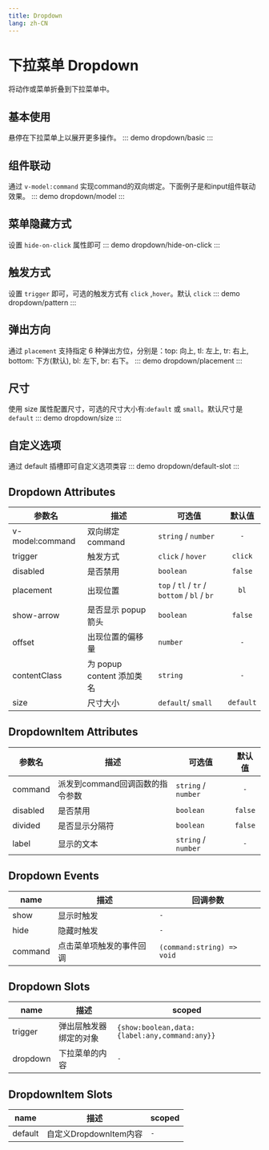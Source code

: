 ```yaml
---
title: Dropdown
lang: zh-CN
---
```


# 下拉菜单 Dropdown
将动作或菜单折叠到下拉菜单中。


## 基本使用
悬停在下拉菜单上以展开更多操作。
::: demo 
dropdown/basic
:::

## 组件联动
通过 `v-model:command` 实现command的双向绑定。下面例子是和input组件联动效果。
::: demo 
dropdown/model
:::


## 菜单隐藏方式
设置 `hide-on-click` 属性即可
::: demo 
dropdown/hide-on-click
:::

## 触发方式
设置 `trigger` 即可，可选的触发方式有 `click` ,`hover`。默认 `click`
::: demo 
dropdown/pattern
:::

## 弹出方向
通过 `placement` 支持指定 6 种弹出方位，分别是：top: 向上, tl: 左上, tr: 右上, bottom: 下方(默认), bl: 左下, br: 右下。
::: demo 
dropdown/placement
:::


## 尺寸
使用 size 属性配置尺寸，可选的尺寸大小有:`default` 或 `small`。默认尺寸是 `default`
::: demo 
dropdown/size
:::

## 自定义选项
通过 default 插槽即可自定义选项类容
::: demo 
dropdown/default-slot
:::

## Dropdown Attributes
|参数名|描述|可选值|默认值|
|-------|-------|---|:---:|
|v-model:command|双向绑定command| `string` / `number`|`-`|
|trigger|触发方式| `click` / `hover` |`click`|
|disabled|是否禁用|`boolean`|`false`|
|placement|出现位置|`top` / `tl` / `tr` / `bottom` / `bl` / `br`|`bl`|
|show-arrow|是否显示 popup 箭头|`boolean`|`false`|
|offset|出现位置的偏移量|`number`|`-`|
|contentClass|为 popup content 添加类名|`string`|`-`|
|size|尺寸大小|`default`/ `small`|`default`|

## DropdownItem Attributes
|参数名|描述|可选值|默认值|
|-------|-------|---|:---:|
|command|派发到command回调函数的指令参数| `string` / `number`|`-`|
|disabled|是否禁用| `boolean` |`false`|
|divided|是否显示分隔符| `boolean` |`false`|
|label|显示的文本| `string` / `number` |`-`|



## Dropdown Events
|name|描述|回调参数|
|---|---|---|
|show|显示时触发|`-`|
|hide|隐藏时触发|`-`|
|command|点击菜单项触发的事件回调|`(command:string) => void`|




## Dropdown Slots
|name|描述|scoped|
|---|---|---|
|trigger|弹出层触发器绑定的对象|`{show:boolean,data:{label:any,command:any}}`|
|dropdown|下拉菜单的内容|`-`|


## DropdownItem Slots
|name|描述|scoped|
|---|---|---|
|default|自定义DropdownItem内容|`-`|